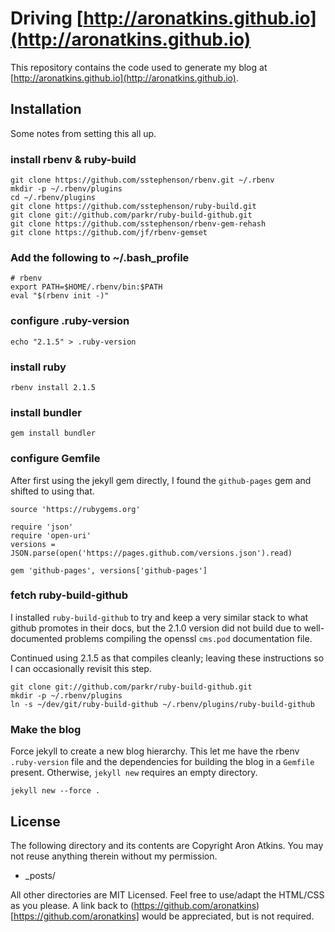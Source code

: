 # Driving [http://aronatkins.github.io](http://aronatkins.github.io)

This repository contains the code used to generate my blog at
[http://aronatkins.github.io](http://aronatkins.github.io).

## Installation

Some notes from setting this all up. 

### install rbenv & ruby-build
```
git clone https://github.com/sstephenson/rbenv.git ~/.rbenv
mkdir -p ~/.rbenv/plugins
cd ~/.rbenv/plugins
git clone https://github.com/sstephenson/ruby-build.git
git clone git://github.com/parkr/ruby-build-github.git
git clone https://github.com/sstephenson/rbenv-gem-rehash
git clone https://github.com/jf/rbenv-gemset
```

### Add the following to ~/.bash_profile
```
# rbenv
export PATH=$HOME/.rbenv/bin:$PATH
eval "$(rbenv init -)"
```

### configure .ruby-version
```
echo "2.1.5" > .ruby-version
```

### install ruby
```
rbenv install 2.1.5
```

### install bundler
```
gem install bundler
```

### configure Gemfile

After first using the jekyll gem directly, I found the `github-pages` gem and
shifted to using that.

```
source 'https://rubygems.org'

require 'json'
require 'open-uri'
versions = JSON.parse(open('https://pages.github.com/versions.json').read)

gem 'github-pages', versions['github-pages']
```

### fetch ruby-build-github

I installed `ruby-build-github` to try and keep a very similar stack to what
github promotes in their docs, but the 2.1.0 version did not build due to
well-documented problems compiling the openssl `cms.pod` documentation file.

Continued using 2.1.5 as that compiles cleanly; leaving these instructions
so I can occasionally revisit this step.
```
git clone git://github.com/parkr/ruby-build-github.git
mkdir -p ~/.rbenv/plugins
ln -s ~/dev/git/ruby-build-github ~/.rbenv/plugins/ruby-build-github
```

### Make the blog

Force jekyll to create a new blog hierarchy. This let me have the rbenv
`.ruby-version` file and the dependencies for building the blog in a `Gemfile`
present. Otherwise, `jekyll new` requires an empty directory.

```
jekyll new --force .
```

## License

The following directory and its contents are Copyright Aron Atkins. You may
not reuse anything therein without my permission.
* _posts/

All other directories are MIT Licensed. Feel free to use/adapt the HTML/CSS as
you please. A link back to
(https://github.com/aronatkins)[https://github.com/aronatkins] would be
appreciated, but is not required.
